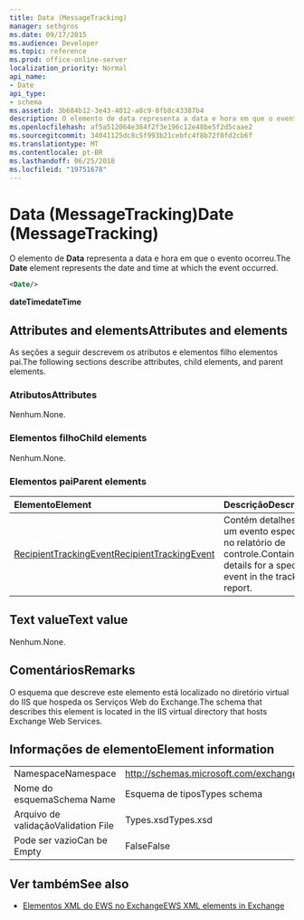 ```yaml
---
title: Data (MessageTracking)
manager: sethgros
ms.date: 09/17/2015
ms.audience: Developer
ms.topic: reference
ms.prod: office-online-server
localization_priority: Normal
api_name:
- Date
api_type:
- schema
ms.assetid: 3b684b12-3e43-4012-a8c9-8fb8c43387b4
description: O elemento de data representa a data e hora em que o evento ocorreu.
ms.openlocfilehash: af5a512064e384f2f3e196c12e48be5f2d5caae2
ms.sourcegitcommit: 34041125dc8c5f993b21cebfc4f8b72f0fd2cb6f
ms.translationtype: MT
ms.contentlocale: pt-BR
ms.lasthandoff: 06/25/2018
ms.locfileid: "19751678"
---
```

# <a name="date-messagetracking"></a><span data-ttu-id="ae124-103">Data (MessageTracking)</span><span class="sxs-lookup"><span data-stu-id="ae124-103">Date (MessageTracking)</span></span>

<span data-ttu-id="ae124-104">O elemento de **Data** representa a data e hora em que o evento ocorreu.</span><span class="sxs-lookup"><span data-stu-id="ae124-104">The **Date** element represents the date and time at which the event occurred.</span></span> 
  
```XML
<Date/>
```

 <span data-ttu-id="ae124-105">**dateTime**</span><span class="sxs-lookup"><span data-stu-id="ae124-105">**dateTime**</span></span>
## <a name="attributes-and-elements"></a><span data-ttu-id="ae124-106">Attributes and elements</span><span class="sxs-lookup"><span data-stu-id="ae124-106">Attributes and elements</span></span>

<span data-ttu-id="ae124-107">As seções a seguir descrevem os atributos e elementos filho elementos pai.</span><span class="sxs-lookup"><span data-stu-id="ae124-107">The following sections describe attributes, child elements, and parent elements.</span></span>
  
### <a name="attributes"></a><span data-ttu-id="ae124-108">Atributos</span><span class="sxs-lookup"><span data-stu-id="ae124-108">Attributes</span></span>

<span data-ttu-id="ae124-109">Nenhum.</span><span class="sxs-lookup"><span data-stu-id="ae124-109">None.</span></span>
  
### <a name="child-elements"></a><span data-ttu-id="ae124-110">Elementos filho</span><span class="sxs-lookup"><span data-stu-id="ae124-110">Child elements</span></span>

<span data-ttu-id="ae124-111">Nenhum.</span><span class="sxs-lookup"><span data-stu-id="ae124-111">None.</span></span>
  
### <a name="parent-elements"></a><span data-ttu-id="ae124-112">Elementos pai</span><span class="sxs-lookup"><span data-stu-id="ae124-112">Parent elements</span></span>

|<span data-ttu-id="ae124-113">**Elemento**</span><span class="sxs-lookup"><span data-stu-id="ae124-113">**Element**</span></span>|<span data-ttu-id="ae124-114">**Descrição**</span><span class="sxs-lookup"><span data-stu-id="ae124-114">**Description**</span></span>|
|:-----|:-----|
|[<span data-ttu-id="ae124-115">RecipientTrackingEvent</span><span class="sxs-lookup"><span data-stu-id="ae124-115">RecipientTrackingEvent</span></span>](recipienttrackingevent.md) <br/> |<span data-ttu-id="ae124-116">Contém detalhes para um evento específico no relatório de controle.</span><span class="sxs-lookup"><span data-stu-id="ae124-116">Contains details for a specific event in the tracking report.</span></span>  <br/> |
   
## <a name="text-value"></a><span data-ttu-id="ae124-117">Text value</span><span class="sxs-lookup"><span data-stu-id="ae124-117">Text value</span></span>

<span data-ttu-id="ae124-118">Nenhum.</span><span class="sxs-lookup"><span data-stu-id="ae124-118">None.</span></span>
  
## <a name="remarks"></a><span data-ttu-id="ae124-119">Comentários</span><span class="sxs-lookup"><span data-stu-id="ae124-119">Remarks</span></span>

<span data-ttu-id="ae124-120">O esquema que descreve este elemento está localizado no diretório virtual do IIS que hospeda os Serviços Web do Exchange.</span><span class="sxs-lookup"><span data-stu-id="ae124-120">The schema that describes this element is located in the IIS virtual directory that hosts Exchange Web Services.</span></span>
  
## <a name="element-information"></a><span data-ttu-id="ae124-121">Informações de elemento</span><span class="sxs-lookup"><span data-stu-id="ae124-121">Element information</span></span>

|||
|:-----|:-----|
|<span data-ttu-id="ae124-122">Namespace</span><span class="sxs-lookup"><span data-stu-id="ae124-122">Namespace</span></span>  <br/> |http://schemas.microsoft.com/exchange/services/2006/types  <br/> |
|<span data-ttu-id="ae124-123">Nome do esquema</span><span class="sxs-lookup"><span data-stu-id="ae124-123">Schema Name</span></span>  <br/> |<span data-ttu-id="ae124-124">Esquema de tipos</span><span class="sxs-lookup"><span data-stu-id="ae124-124">Types schema</span></span>  <br/> |
|<span data-ttu-id="ae124-125">Arquivo de validação</span><span class="sxs-lookup"><span data-stu-id="ae124-125">Validation File</span></span>  <br/> |<span data-ttu-id="ae124-126">Types.xsd</span><span class="sxs-lookup"><span data-stu-id="ae124-126">Types.xsd</span></span>  <br/> |
|<span data-ttu-id="ae124-127">Pode ser vazio</span><span class="sxs-lookup"><span data-stu-id="ae124-127">Can be Empty</span></span>  <br/> |<span data-ttu-id="ae124-128">False</span><span class="sxs-lookup"><span data-stu-id="ae124-128">False</span></span>  <br/> |
   
## <a name="see-also"></a><span data-ttu-id="ae124-129">Ver também</span><span class="sxs-lookup"><span data-stu-id="ae124-129">See also</span></span>



- [<span data-ttu-id="ae124-130">Elementos XML do EWS no Exchange</span><span class="sxs-lookup"><span data-stu-id="ae124-130">EWS XML elements in Exchange</span></span>](ews-xml-elements-in-exchange.md)

